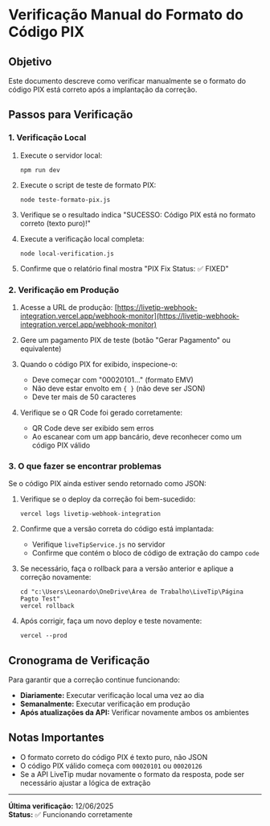 # Verificação Manual do Formato do Código PIX

## Objetivo
Este documento descreve como verificar manualmente se o formato do código PIX está correto após a implantação da correção.

## Passos para Verificação

### 1. Verificação Local

1. Execute o servidor local:
   ```
   npm run dev
   ```

2. Execute o script de teste de formato PIX:
   ```
   node teste-formato-pix.js
   ```

3. Verifique se o resultado indica "SUCESSO: Código PIX está no formato correto (texto puro)!"

4. Execute a verificação local completa:
   ```
   node local-verification.js
   ```

5. Confirme que o relatório final mostra "PIX Fix Status: ✅ FIXED"

### 2. Verificação em Produção

1. Acesse a URL de produção:
   [https://livetip-webhook-integration.vercel.app/webhook-monitor](https://livetip-webhook-integration.vercel.app/webhook-monitor)

2. Gere um pagamento PIX de teste (botão "Gerar Pagamento" ou equivalente)

3. Quando o código PIX for exibido, inspecione-o:
   - Deve começar com "00020101..." (formato EMV)
   - Não deve estar envolto em `{ }` (não deve ser JSON)
   - Deve ter mais de 50 caracteres

4. Verifique se o QR Code foi gerado corretamente:
   - QR Code deve ser exibido sem erros
   - Ao escanear com um app bancário, deve reconhecer como um código PIX válido

### 3. O que fazer se encontrar problemas

Se o código PIX ainda estiver sendo retornado como JSON:

1. Verifique se o deploy da correção foi bem-sucedido:
   ```
   vercel logs livetip-webhook-integration
   ```

2. Confirme que a versão correta do código está implantada:
   - Verifique `liveTipService.js` no servidor
   - Confirme que contém o bloco de código de extração do campo `code`

3. Se necessário, faça o rollback para a versão anterior e aplique a correção novamente:
   ```
   cd "c:\Users\Leonardo\OneDrive\Área de Trabalho\LiveTip\Página Pagto Test"
   vercel rollback
   ```

4. Após corrigir, faça um novo deploy e teste novamente:
   ```
   vercel --prod
   ```

## Cronograma de Verificação

Para garantir que a correção continue funcionando:

- **Diariamente:** Executar verificação local uma vez ao dia
- **Semanalmente:** Executar verificação em produção
- **Após atualizações da API:** Verificar novamente ambos os ambientes

## Notas Importantes

- O formato correto do código PIX é texto puro, não JSON
- O código PIX válido começa com `00020101` ou `00020126`
- Se a API LiveTip mudar novamente o formato da resposta, pode ser necessário ajustar a lógica de extração

---

**Última verificação:** 12/06/2025  
**Status:** ✅ Funcionando corretamente
